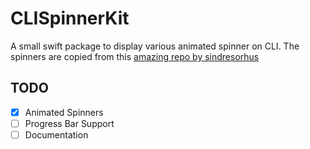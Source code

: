 # CLISpinnerKit

A small swift package to display various animated spinner on CLI.
The spinners are copied from this [amazing repo by sindresorhus](https://github.com/sindresorhus/cli-spinners)

## TODO
- [X] Animated Spinners
- [ ] Progress Bar Support
- [ ] Documentation
